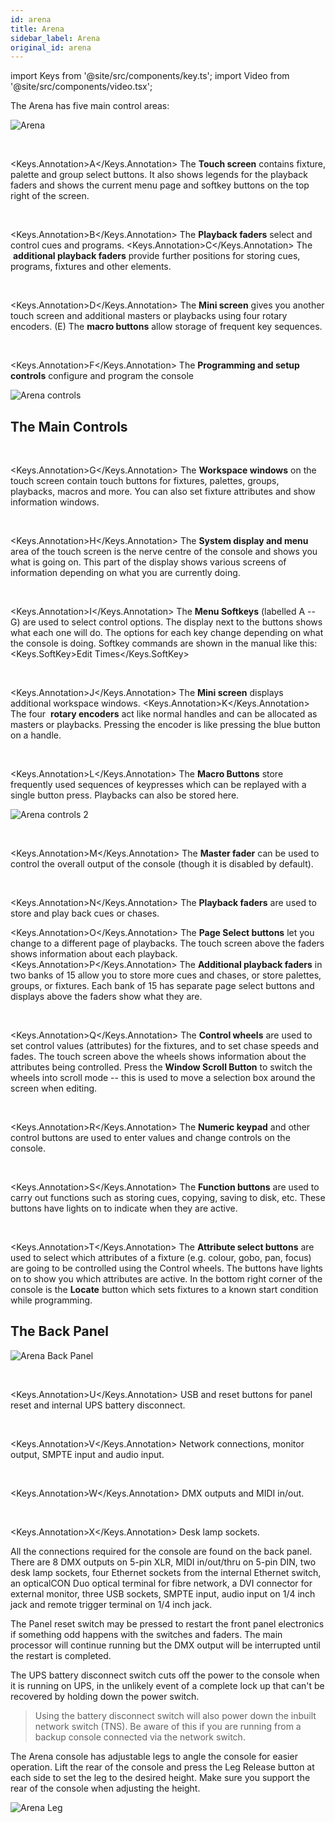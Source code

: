 ```yaml
---
id: arena
title: Arena
sidebar_label: Arena
original_id: arena
---
```


import Keys from '@site/src/components/key.ts';
import Video from '@site/src/components/video.tsx';

The Arena has five main control areas:

![Arena](/docs/images/Arena.png)

<br/>

<Keys.Annotation>A</Keys.Annotation> The <strong>Touch screen</strong> contains fixture, palette and group select buttons.
It also shows legends for the playback faders and shows the current menu
page and softkey buttons on the top right of the screen.

<br/>

<Keys.Annotation>B</Keys.Annotation> The <strong>Playback faders</strong> select and control cues and programs. <Keys.Annotation>C</Keys.Annotation> The
&nbsp;<strong>additional playback faders</strong> provide further positions for storing
cues, programs, fixtures and other elements.

<br/>

<Keys.Annotation>D</Keys.Annotation> The <strong>Mini screen</strong> gives you another touch screen and additional
masters or playbacks using four rotary encoders. (E) The <strong>macro buttons</strong>
allow storage of frequent key sequences.

<br/>

<Keys.Annotation>F</Keys.Annotation> The <strong>Programming and setup controls</strong> configure and program the console

![Arena controls](/docs/images/Arena-controls.png)

## The Main Controls

<br/>

<Keys.Annotation>G</Keys.Annotation> The <strong>Workspace windows</strong> on the touch screen contain touch buttons for
fixtures, palettes, groups, playbacks, macros and more. You can also set
fixture attributes and show information windows.

<br/>

<Keys.Annotation>H</Keys.Annotation> The <strong>System display and menu</strong> area of the touch screen is the nerve
centre of the console and shows you what is going on. This part of the
display shows various screens of information depending on what you are
currently doing.

<br/>

<Keys.Annotation>I</Keys.Annotation> The <strong>Menu Softkeys</strong> (labelled A -- G) are used to select control
options. The display next to the buttons shows what each one will do.
The options for each key change depending on what the console is doing.
Softkey commands are shown in the manual like this:
<Keys.SoftKey>Edit Times</Keys.SoftKey>

<br/>

<Keys.Annotation>J</Keys.Annotation> The <strong>Mini screen</strong> displays additional workspace windows. <Keys.Annotation>K</Keys.Annotation> The four
&nbsp;<strong>rotary encoders</strong> act like normal handles and can be allocated as
masters or playbacks. Pressing the encoder is like pressing the blue
button on a handle.

<br/>

<Keys.Annotation>L</Keys.Annotation> The <strong>Macro Buttons</strong> store frequently used sequences of keypresses
which can be replayed with a single button press. Playbacks can also be
stored here.

![Arena controls 2](/docs/images/Arena-controls-2.png)

<br/>

<Keys.Annotation>M</Keys.Annotation> The <strong>Master fader</strong> can be used to control the overall output of the console 
(though it is disabled by default).

<br/>

<Keys.Annotation>N</Keys.Annotation> The <strong>Playback faders</strong> are used to store and play back cues or chases.
<br/>

<Keys.Annotation>O</Keys.Annotation> The <strong>Page Select buttons</strong> let you change to a different page of
playbacks. The touch screen above the faders shows information about
each playback. <Keys.Annotation>P</Keys.Annotation> The <strong>Additional playback faders</strong> in two banks of 15
allow you to store more cues and chases, or store palettes, groups, or
fixtures. Each bank of 15 has separate page select buttons and displays
above the faders show what they are.

<br/>

<Keys.Annotation>Q</Keys.Annotation> The <strong>Control wheels</strong> are used to set control values (attributes) for
the fixtures, and to set chase speeds and fades. The touch screen above
the wheels shows information about the attributes being controlled.
Press the <strong>Window Scroll Button</strong> to switch the wheels into scroll mode
-- this is used to move a selection box around the screen when editing.

<br/>

<Keys.Annotation>R</Keys.Annotation> The <strong>Numeric keypad</strong> and other control buttons are used to enter
values and change controls on the console.

<br/>

<Keys.Annotation>S</Keys.Annotation> The <strong>Function buttons</strong> are used to carry out functions such as storing
cues, copying, saving to disk, etc. These buttons have lights on to
indicate when they are active.

<br/>

<Keys.Annotation>T</Keys.Annotation> The <strong>Attribute select buttons</strong> are used to select which attributes of
a fixture (e.g. colour, gobo, pan, focus) are going to be controlled
using the Control wheels. The buttons have lights on to show you which
attributes are active. In the bottom right corner of the console is the <strong>Locate</strong> button which
sets fixtures to a known start condition while programming.

## The Back Panel


![Arena Back Panel](/docs/images/Arena-Back-Panel.png)

<br/>

<Keys.Annotation>U</Keys.Annotation> USB and reset buttons for panel reset and internal UPS battery disconnect.

<br/>

<Keys.Annotation>V</Keys.Annotation> Network connections, monitor output, SMPTE input and audio input.

<br/>

<Keys.Annotation>W</Keys.Annotation> DMX outputs and MIDI in/out.

<br/>

<Keys.Annotation>X</Keys.Annotation> Desk lamp sockets.

All the connections required for the console are found on the back
panel. There are 8 DMX outputs on 5-pin XLR, MIDI in/out/thru on 5-pin
DIN, two desk lamp sockets, four Ethernet sockets from the internal
Ethernet switch, an opticalCON Duo optical terminal for fibre network, a
DVI connector for external monitor, three USB sockets, SMPTE input,
audio input on 1/4 inch jack and remote trigger terminal on 1/4 inch
jack.

The Panel reset switch may be pressed to restart the front panel
electronics if something odd happens with the switches and faders. The
main processor will continue running but the DMX output will be
interrupted until the restart is completed.

The UPS battery disconnect switch cuts off the power to the console when
it is running on UPS, in the unlikely event of a complete lock up that
can\'t be recovered by holding down the power switch.

  >   Using the battery disconnect switch will also power down the inbuilt network switch (TNS). Be aware of this if you are running from a backup console connected via the network switch.


The Arena console has adjustable legs to angle the console for easier
operation. Lift the rear of the console and press the Leg Release button
at each side to set the leg to the desired height. Make sure you support
the rear of the console when adjusting the height.

![Arena Leg](/docs/images/Arena-Leg.jpeg)
